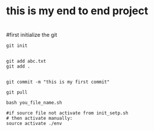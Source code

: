 # this is my end to end project
#

#first initialize the git

```
git init
```

```

git add abc.txt
git add .
```
```

git commit -m "this is my first commit"
```

```
git pull
```

```
bash you_file_name.sh

#if source file not activate from init_setp.sh
# then activate manually:
source activate ./env
```
